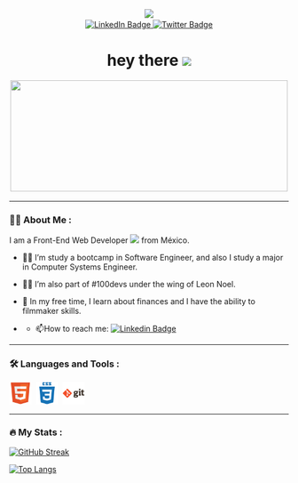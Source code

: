 <div id="header" align="center">
  <img src="https://media.giphy.com/media/xThuWx6uSpx2xo08De/giphy.gif" width="120"/>
</div>

<div id="badges" align="center">
  <a href="www.linkedin.com/in/benjamin-salgado-784899240">
    <img src="https://img.shields.io/badge/LinkedIn-blue?style=for-the-badge&logo=linkedin&logoColor=white" alt="LinkedIn Badge"/>
  </a>
  <a href="https://twitter.com/benjarsalgado">
    <img src="https://img.shields.io/badge/Twitter-blue?style=for-the-badge&logo=twitter&logoColor=white" alt="Twitter Badge"/>
  </a>
  
</div>
<h1 align="center">
  hey there
  <img src="https://media.giphy.com/media/hvRJCLFzcasrR4ia7z/giphy.gif" width="30px"/>
</h1>

<div align="center">
  <img src="https://media.giphy.com/media/RbDKaczqWovIugyJmW/giphy.gif" width="500" height="200"/>
</div>

---

### 👨‍💻 About Me :

I am a Front-End Web Developer <img src="https://media.giphy.com/media/WUlplcMpOCEmTGBtBW/giphy.gif" width="30"> from México.

- 👨‍💻  I’m study a bootcamp in Software Engineer, and also I study a major in Computer Systems Engineer.

- 👨‍🎓  I’m  also part of #100devs under the wing of Leon Noel.

- 🎥 In my free time, I learn about finances and I have the ability to filmmaker skills.

- - :mailbox:How to reach me: [![Linkedin Badge](https://img.shields.io/badge/-kakbar-blue?style=flat&logo=Linkedin&logoColor=white)](
www.linkedin.com/in/benjamin-salgado-784899240)

---

### :hammer_and_wrench: Languages and Tools :

<div>
    <img src="https://github.com/devicons/devicon/blob/master/icons/html5/html5-original.svg" title="HTML5" alt="HTML" width="40" height="40"/>&nbsp;
    <img src="https://github.com/devicons/devicon/blob/master/icons/css3/css3-plain-wordmark.svg"  title="CSS3" alt="CSS" width="40" height="40"/>&nbsp;
    <img src="https://github.com/devicons/devicon/blob/master/icons/git/git-original-wordmark.svg" title="Git" **alt="Git" width="40" height="40"/>
  </div>
 
 ---

### :fire: My Stats :

[![GitHub Streak](https://github-readme-streak-stats.herokuapp.com?user=benjaminrsalgado&theme=dark)](https://git.io/streak-stats)

[![Top Langs](https://github-readme-stats.vercel.app/api/top-langs/?username=benjaminrsalgado&layout=compact&theme=vision-friendly-dark)](https://github.com/anuraghazra/github-readme-stats)


